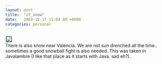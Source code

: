 ```yaml
---
layout: post
title:  "cf_snow"
date:   2004-12-17 11:04 AM +0000
categories: personal
---
```

<a href='http://photos1.blogger.com/img/21/1061/640/dscf1747.jpg'><img border='0' style='border:1px solid #000000; margin:2px' src='http://photos1.blogger.com/img/21/1061/320/dscf1747.jpg'></a><br />There is also snow near Valencia. We are not sun drenched all the time.. sometimes a good snowball fight is also needed. This was taken in Javalambre (I like that place as it starts with Java. sad eh?).